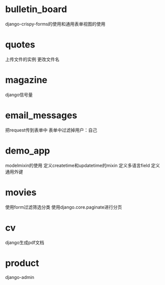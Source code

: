 # bulletin_board
django-crispy-forms的使用和通用表单视图的使用


# quotes
上传文件的实例
更改文件名

# magazine
django信号量

# email_messages
把request传到表单中
表单中过滤掉用户：自己

# demo_app
modelmixin的使用
定义createtime和updatetime的mixin
定义多语言field
定义通用外键

# movies
使用form过滤筛选分类
使用django.core.paginate进行分页

# cv
django生成pdf文档

# product
django-admin

